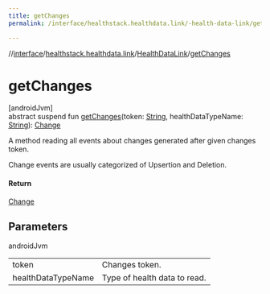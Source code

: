 ```yaml
---
title: getChanges
permalink: /interface/healthstack.healthdata.link/-health-data-link/get-changes.html

---
```

//[interface](/hl_interface.html)/[healthstack.healthdata.link](../index.html)/[HealthDataLink](index.html)/[getChanges](get-changes.html)



# getChanges



[androidJvm]\
abstract suspend fun [getChanges](get-changes.html)(token: [String](https://kotlinlang.org/api/latest/jvm/stdlib/kotlin/-string/index.html), healthDataTypeName: [String](https://kotlinlang.org/api/latest/jvm/stdlib/kotlin/-string/index.html)): [Change](../-change/index.html)



A method reading all events about changes generated after given changes token.



Change events are usually categorized of Upsertion and Deletion.



#### Return



[Change](../-change/index.html)



## Parameters


androidJvm

| | |
|---|---|
| token | Changes token. |
| healthDataTypeName | Type of health data to read. |




